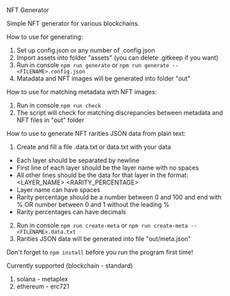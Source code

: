NFT Generator

Simple NFT generator for various blockchains.

How to use for generating:
1. Set up config.json or any number of <FILENAME>.config.json
2. Import assets into folder "assets" (you can delete .gitkeep if you want)
3. Run in console `npm run generate` or `npm run generate -- <FILENAME>.config.json`
4. Matadata and NFT images will be generated into folder "out"

How to use for matching metadata with NFT images:
1. Run in console `npm run check`
2. The script will check for matching discrepancies between metadata and NFT files in "out" folder

How to use to generate NFT rarities JSON data from plain text:
1. Create and fill a file <FILENAME>.data.txt or data.txt with your data
  - Each layer should be separated by newline
  - First line of each layer should be the layer name with no spaces
  - All other lines should be the data for that layer in the format:
    <LAYER_NAME> <RARITY_PERCENTAGE>
  - Layer name can have spaces
  - Rarity percentage should be a number between 0 and 100 and end with % OR number between 0 and 1 without the leading %
  - Rarity percentages can have decimals
2. Run in console `npm run create-meta` or `npm run create-meta -- <FILENAME>.data.txt`
3. Rarities JSON data will be generated into file "out/meta.json"

Don't forget to `npm install` before you run the program first time!

Currently supported (blockchain - standard)
1. solana - metaplex
2. ethereum - erc721
